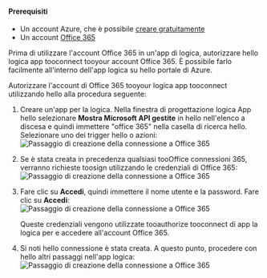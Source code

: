 #### <a name="prerequisites"></a>Prerequisiti
* Un account Azure, che è possibile [creare gratuitamente](https://azure.microsoft.com/free)
* Un account [Office 365](https://office365.com)  

Prima di utilizzare l'account Office 365 in un'app di logica, autorizzare hello logica app tooconnect tooyour account Office 365. È possibile farlo facilmente all'interno dell'app logica su hello portale di Azure.  

Autorizzare l'account di Office 365 tooyour logica app tooconnect utilizzando hello alla procedura seguente:

1. Creare un'app per la logica. Nella finestra di progettazione logica App hello selezionare **Mostra Microsoft API gestite** in hello nell'elenco a discesa e quindi immettere "office 365" nella casella di ricerca hello. Selezionare uno dei trigger hello o azioni:  
    ![Passaggio di creazione della connessione a Office 365](./media/connectors-create-api-office365-outlook/office365-sendemail.png)  
2. Se è stata creata in precedenza qualsiasi tooOffice connessioni 365, verranno richieste toosign utilizzando le credenziali di Office 365:  
    ![Passaggio di creazione della connessione a Office 365](./media/connectors-create-api-office365-outlook/office365-signin.png)  
3. Fare clic su **Accedi**, quindi immettere il nome utente e la password. Fare clic su **Accedi**:  
    ![Passaggio di creazione della connessione a Office 365](./media/connectors-create-api-office365-outlook/office365-usernamepassword.png)
   
    Queste credenziali vengono utilizzate tooauthorize tooconnect di app la logica per e accedere all'account Office 365. 
4. Si noti hello connessione è stata creata. A questo punto, procedere con hello altri passaggi nell'app logica:   
    ![Passaggio di creazione della connessione a Office 365](./media/connectors-create-api-office365-outlook/office365-sendemailproperties.png)  

